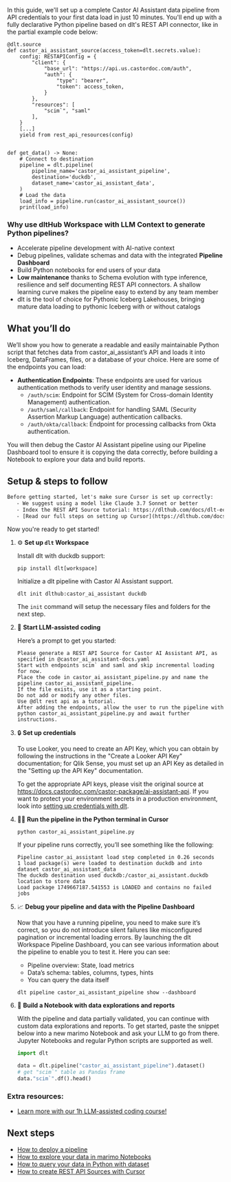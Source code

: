 In this guide, we'll set up a complete Castor AI Assistant data pipeline from API credentials to your first data load in just 10 minutes. You'll end up with a fully declarative Python pipeline based on dlt's REST API connector, like in the partial example code below:

```python-outcome
@dlt.source
def castor_ai_assistant_source(access_token=dlt.secrets.value):
    config: RESTAPIConfig = {
        "client": {
            "base_url": "https://api.us.castordoc.com/auth",
            "auth": {
                "type": "bearer",
                "token": access_token,
            }
        },
        "resources": [
            "scim`", "saml"
        ],
    }
    [...]
    yield from rest_api_resources(config)


def get_data() -> None:
    # Connect to destination
    pipeline = dlt.pipeline(
        pipeline_name='castor_ai_assistant_pipeline',
        destination='duckdb',
        dataset_name='castor_ai_assistant_data', 
    )
    # Load the data
    load_info = pipeline.run(castor_ai_assistant_source())
    print(load_info) 
```

### Why use dltHub Workspace with LLM Context to generate Python pipelines?

- Accelerate pipeline development with AI-native context
- Debug pipelines, validate schemas and data with the integrated **Pipeline Dashboard**
- Build Python notebooks for end users of your data
- **Low maintenance** thanks to Schema evolution with type inference, resilience and self documenting REST API connectors. A shallow learning curve makes the pipeline easy to extend by any team member
- dlt is the tool of choice for Pythonic Iceberg Lakehouses, bringing mature data loading to pythonic Iceberg with or without catalogs

## What you’ll do

We’ll show you how to generate a readable and easily maintainable Python script that fetches data from castor_ai_assistant’s API and loads it into Iceberg, DataFrames, files, or a database of your choice. Here are some of the endpoints you can load:

- **Authentication Endpoints**: These endpoints are used for various authentication methods to verify user identity and manage sessions.
  - `/auth/scim`: Endpoint for SCIM (System for Cross-domain Identity Management) authentication.
  - `/auth/saml/callback`: Endpoint for handling SAML (Security Assertion Markup Language) authentication callbacks.
  - `/auth/okta/callback`: Endpoint for processing callbacks from Okta authentication.

You will then debug the Castor AI Assistant pipeline using our Pipeline Dashboard tool to ensure it is copying the data correctly, before building a Notebook to explore your data and build reports.

## Setup & steps to follow

```default
Before getting started, let's make sure Cursor is set up correctly:
   - We suggest using a model like Claude 3.7 Sonnet or better
   - Index the REST API Source tutorial: https://dlthub.com/docs/dlt-ecosystem/verified-sources/rest_api/ and add it to context as **@dlt rest api**
   - [Read our full steps on setting up Cursor](https://dlthub.com/docs/dlt-ecosystem/llm-tooling/cursor-restapi#23-configuring-cursor-with-documentation)
```

Now you're ready to get started!

1. ⚙️ **Set up `dlt` Workspace**
    
    Install dlt with duckdb support:
    ```shell
    pip install dlt[workspace]
    ```

    Initialize a dlt pipeline with Castor AI Assistant support.
    ```shell
    dlt init dlthub:castor_ai_assistant duckdb
    ```

    The `init` command will setup the necessary files and folders for the next step.
    
2. 🤠 **Start LLM-assisted coding**
    
    Here’s a prompt to get you started:
    
    ```prompt
    Please generate a REST API Source for Castor AI Assistant API, as specified in @castor_ai_assistant-docs.yaml 
    Start with endpoints scim` and saml and skip incremental loading for now. 
    Place the code in castor_ai_assistant_pipeline.py and name the pipeline castor_ai_assistant_pipeline. 
    If the file exists, use it as a starting point. 
    Do not add or modify any other files. 
    Use @dlt rest api as a tutorial. 
    After adding the endpoints, allow the user to run the pipeline with python castor_ai_assistant_pipeline.py and await further instructions.
    ```

    
3. 🔒 **Set up credentials** 
    
    To use Looker, you need to create an API Key, which you can obtain by following the instructions in the "Create a Looker API Key" documentation; for Qlik Sense, you must set up an API Key as detailed in the "Setting up the API Key" documentation.
    
    To get the appropriate API keys, please visit the original source at https://docs.castordoc.com/castor-package/ai-assistant-api.
    If you want to protect your environment secrets in a production environment, look into [setting up credentials with dlt](https://dlthub.com/docs/walkthroughs/add_credentials).
    
4. 🏃‍♀️ **Run the pipeline in the Python terminal in Cursor**
    
    ```shell
    python castor_ai_assistant_pipeline.py
    ```
    
    If your pipeline runs correctly, you’ll see something like the following:
    
    ```shell
    Pipeline castor_ai_assistant load step completed in 0.26 seconds
    1 load package(s) were loaded to destination duckdb and into dataset castor_ai_assistant_data
    The duckdb destination used duckdb:/castor_ai_assistant.duckdb location to store data
    Load package 1749667187.541553 is LOADED and contains no failed jobs
    ```
    
5. 📈 **Debug your pipeline and data with the Pipeline Dashboard**

    Now that you have a running pipeline, you need to make sure it’s correct, so you do not introduce silent failures like misconfigured pagination or incremental loading errors. By launching the dlt Workspace Pipeline Dashboard, you can see various information about the pipeline to enable you to test it. Here you can see:
    - Pipeline overview: State, load metrics
    - Data’s schema: tables, columns, types, hints
    - You can query the data itself
    
    ```shell
    dlt pipeline castor_ai_assistant_pipeline show --dashboard
    ```
    
6. 🐍 **Build a Notebook with data explorations and reports**

    With the pipeline and data partially validated, you can continue with custom data explorations and reports. To get started, paste the snippet below into a new marimo Notebook and ask your LLM to go from there. Jupyter Notebooks and regular Python scripts are supported as well.

    
    ```python
    import dlt

   data = dlt.pipeline("castor_ai_assistant_pipeline").dataset()
   # get "scim`" table as Pandas frame
   data."scim`".df().head()
    ```

### Extra resources:

- [Learn more with our 1h LLM-assisted coding course!](https://www.youtube.com/watch?v=GGid70rnJuM)

## Next steps

- [How to deploy a pipeline](https://dlthub.com/docs/walkthroughs/deploy-a-pipeline)
- [How to explore your data in marimo Notebooks](https://dlthub.com/docs/general-usage/dataset-access/marimo)
- [How to query your data in Python with dataset](https://dlthub.com/docs/general-usage/dataset-access/dataset)
- [How to create REST API Sources with Cursor](https://dlthub.com/docs/dlt-ecosystem/llm-tooling/cursor-restapi)